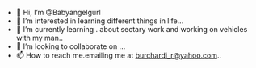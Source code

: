 - 👋 Hi, I’m @Babyangelgurl
- 👀 I’m interested in learning different things in life...
- 🌱 I’m currently learning . about sectary work and working on vehicles with my man..
- 💞️ I’m looking to collaborate on ...
- 📫 How to reach me.emailing me at burchardi_r@yahoo.com..

<!---
Babyangelgurl/Babyangelgurl is a ✨ special ✨ repository because its `README.md` (this file) appears on your GitHub profile.
You can click the Preview link to take a look at your changes.
--->
